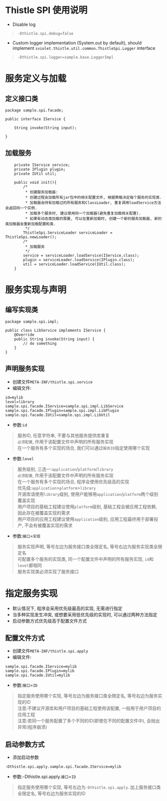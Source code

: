 # Thistle SPI 使用说明

* Disable log

> `-Dthistle.spi.debug=false`

* Custom logger implementation (System.out by default), should implement `sviolet.thistle.util.common.ThistleSpi.Logger` interface

> `-Dthistle.spi.logger=sample.base.LoggerImpl`

# 服务定义与加载

## 定义接口类

```text
package sample.spi.facade;

public interface IService {

    String invoke(String input);

}
```

## 加载服务

```text
    private IService service;
    private IPlugin plugin;
    private IUtil util;
    
    public void init(){
        /*
         * 创建服务加载器: 
         * 创建过程会加载所有jar包中的相关配置文件, 根据策略决定每个服务的实现类.
         * 加载器会持有加载过的所有服务和ClassLoader, 重复调用loadService方法会返回同一个实例.
         * 加载多个服务时, 建议使用同一个加载器(避免重复加载相关配置).
         * 如果有动态类加载的需要, 可以在重新加载时, 创建一个新的服务加载器, 新的类加载器会重新加载配置和类.
         */
        ThistleSpi.ServiceLoader serviceLoader = ThistleSpi.newLoader();
        /*
         * 加载服务
         */
        service = serviceLoader.loadService(IService.class);
        plugin = serviceLoader.loadService(IPlugin.class);
        util = serviceLoader.loadService(IUtil.class);
    }
```

# 服务实现与声明

## 编写实现类

```text
package sample.spi.impl;

public class LibService implements IService {
    @Override
    public String invoke(String input) {
        // do something
    }
}
```

## 声明服务实现

* 创建文件`META-INF/thistle.spi.service`
* 编辑文件:

```text
id=mylib
level=library
sample.spi.facade.IService=sample.spi.impl.LibService
sample.spi.facade.IPlugin=sample.spi.impl.LibPlugin
sample.spi.facade.IUtil=sample.spi.impl.LibUtil
```

* 参数:`id`

> 服务ID, 任意字符串, 不要与其他服务提供库重复<br>
> `必须配置`, 作用于该配置文件中声明的所有服务实现<br>
> 在一个服务有多个实现的场合, 我们可以通过`服务ID`指定使用哪个实现<br>

* 参数:`level`

> 服务级别, 三选一:`application`/`platform`/`library`<br>
> `必须配置`, 作用于该配置文件中声明的所有服务实现<br>
> 在一个服务有多个实现的场合, 程序会使用优先级高的实现<br>
> 优先级:`application`>`platform`>`library`<br>
> 开源库请使用`library`级别, 使用户能够用`application`/`platform`两个级别覆盖实现<br>
> 用户项目的基础工程建议使用`platform`级别, 基础工程会被应用工程依赖, 因此存在被覆盖实现的需求<br>
> 用户项目的应用工程建议使用`application`级别, 应用工程最终用于部署投产, 不会有被覆盖实现的需求<br>

* 参数:`接口`=`实现`

> 服务实现声明, 等号左边为服务接口类全限定名, 等号右边为服务实现类全限定名<br>
> 可配置多个服务的实现类, 同一个配置文件中声明的所有服务实现, `id`和`level`都相同<br>
> 服务实现类必须实现了服务接口<br>

# 指定服务实现

* 默认情况下, 程序会采用优先级最高的实现, 无需进行指定
* 当多种实现发生冲突, 或想要采用低优先级的实现时, 可以通过两种方法指定
* 启动参数方式优先级高于配置文件方式

## 配置文件方式

* 创建文件`META-INF/thistle.spi.apply`
* 编辑文件:

```text
sample.spi.facade.IService=mylib
sample.spi.facade.IPlugin=mylib
sample.spi.facade.IUtil=mylib
```

* 参数:`接口`=`ID`

> 指定服务使用哪个实现, 等号左边为服务接口类全限定名, 等号右边为服务实现的ID<br>
> 注意:不建议开源库和用户项目的基础工程使用该配置, 一般用于用户项目的应用工程<br>
> 注意:若同一个服务配置了多个不同的ID(即使在不同的配置文件中), 会抛出异常(程序崩溃)<br>

## 启动参数方式

* 添加启动参数

```text
-Dthistle.spi.apply.sample.spi.facade.IService=mylib
```

* 参数:-Dthistle.spi.apply.`接口`=`ID`

> 指定服务使用哪个实现, 等号左边为`-Dthistle.spi.apply.`加上服务接口类全限定名, 等号右边为服务实现的ID<br>
